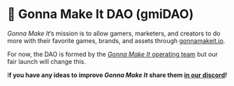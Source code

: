 # 🦧 Gonna Make It DAO (gmiDAO)

_Gonna Make It_’s mission is to allow gamers, marketers, and creators to do more with their favorite games, brands, and assets through [gonnamakeit.io](https://gonnamakeit.io).

For now, the DAO is formed by the [_Gonna Make It_ operating team](https://gonnamakeit.io/about) but our fair launch will change this.

I**f you have any ideas to improve **_**Gonna Make It**_ **share them** [**in our discord**](https://discord.gg/rAnhpNqQmq)**!**
